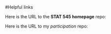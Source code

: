 #Helpful links

Here is the URL to the __STAT 545 homepage__ repo:

Here is the URL to my _participation_ repo:
